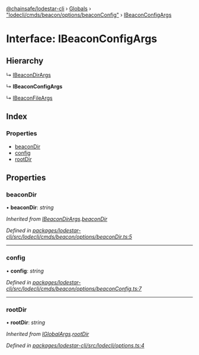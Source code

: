 [@chainsafe/lodestar-cli](../README.md) › [Globals](../globals.md) › ["lodecli/cmds/beacon/options/beaconConfig"](../modules/_lodecli_cmds_beacon_options_beaconconfig_.md) › [IBeaconConfigArgs](_lodecli_cmds_beacon_options_beaconconfig_.ibeaconconfigargs.md)

# Interface: IBeaconConfigArgs

## Hierarchy

  ↳ [IBeaconDirArgs](_lodecli_cmds_beacon_options_beacondir_.ibeacondirargs.md)

  ↳ **IBeaconConfigArgs**

  ↳ [IBeaconFileArgs](_lodecli_cmds_beacon_options_beaconfile_.ibeaconfileargs.md)

## Index

### Properties

* [beaconDir](_lodecli_cmds_beacon_options_beaconconfig_.ibeaconconfigargs.md#beacondir)
* [config](_lodecli_cmds_beacon_options_beaconconfig_.ibeaconconfigargs.md#config)
* [rootDir](_lodecli_cmds_beacon_options_beaconconfig_.ibeaconconfigargs.md#rootdir)

## Properties

###  beaconDir

• **beaconDir**: *string*

*Inherited from [IBeaconDirArgs](_lodecli_cmds_beacon_options_beacondir_.ibeacondirargs.md).[beaconDir](_lodecli_cmds_beacon_options_beacondir_.ibeacondirargs.md#beacondir)*

*Defined in [packages/lodestar-cli/src/lodecli/cmds/beacon/options/beaconDir.ts:5](https://github.com/ChainSafe/lodestar/blob/ad14d42a9/packages/lodestar-cli/src/lodecli/cmds/beacon/options/beaconDir.ts#L5)*

___

###  config

• **config**: *string*

*Defined in [packages/lodestar-cli/src/lodecli/cmds/beacon/options/beaconConfig.ts:7](https://github.com/ChainSafe/lodestar/blob/ad14d42a9/packages/lodestar-cli/src/lodecli/cmds/beacon/options/beaconConfig.ts#L7)*

___

###  rootDir

• **rootDir**: *string*

*Inherited from [IGlobalArgs](_lodecli_options_.iglobalargs.md).[rootDir](_lodecli_options_.iglobalargs.md#rootdir)*

*Defined in [packages/lodestar-cli/src/lodecli/options.ts:4](https://github.com/ChainSafe/lodestar/blob/ad14d42a9/packages/lodestar-cli/src/lodecli/options.ts#L4)*
